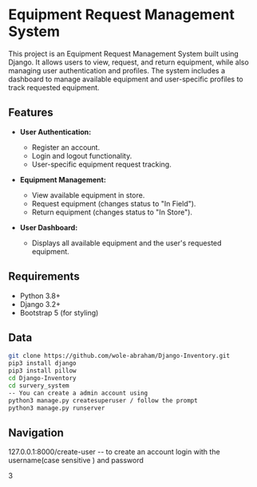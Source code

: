 # Equipment Request Management System

This project is an Equipment Request Management System built using Django. It allows users to view, request, and return equipment, while also managing user authentication and profiles. The system includes a dashboard to manage available equipment and user-specific profiles to track requested equipment.

## Features

- **User Authentication:**
  - Register an account.
  - Login and logout functionality.
  - User-specific equipment request tracking.

- **Equipment Management:**
  - View available equipment in store.
  - Request equipment (changes status to "In Field").
  - Return equipment (changes status to "In Store").

- **User Dashboard:**
  - Displays all available equipment and the user's requested equipment.
  
## Requirements

- Python 3.8+
- Django 3.2+
- Bootstrap 5 (for styling)
  
## Data



```bash
git clone https://github.com/wole-abraham/Django-Inventory.git
pip3 install django
pip3 install pillow
cd Django-Inventory
cd survery_system
-- You can create a admin account using
python3 manage.py createsuperuser / follow the prompt
python3 manage.py runserver

```
## Navigation
127.0.0.1:8000/create-user  -- to create an account
login with the username(case sensitive ) and password


3

